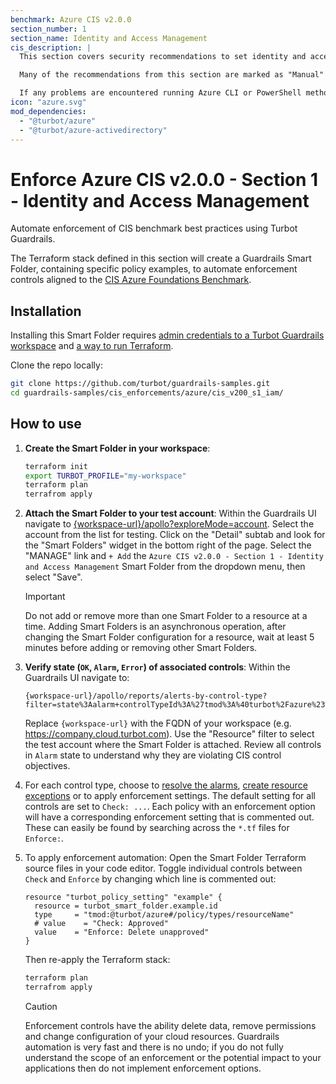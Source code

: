```yaml
---
benchmark: Azure CIS v2.0.0
section_number: 1
section_name: Identity and Access Management
cis_description: |
  This section covers security recommendations to set identity and access management policies on an Azure Subscription. Identity and Access Management policies are the first step towards a defense-in-depth approach to securing an Azure Cloud Platform environment.

  Many of the recommendations from this section are marked as "Manual" while the existing Azure CLI and Azure AD PowerShell support through the Azure AD Graph are being depreciated. It is now recommended to use the new Microsoft Graph in replacement of Azure AD Graph for PowerShell and API level access. From a security posture standpoint, these recommendations are still very important and should not be discounted because they are "Manual." As automation capability using Rest API is developed for this Benchmark, the related recommendations will be updated with the respective audit and remediation steps and changed to an "automated" assessment status.

  If any problems are encountered running Azure CLI or PowerShell methodologies, please refer to the Overview for this benchmark where you will find additional detail on permission and required cmdlets.
icon: "azure.svg"
mod_dependencies:
  - "@turbot/azure"
  - "@turbot/azure-activedirectory"
---
```


# Enforce Azure CIS v2.0.0 - Section 1 - Identity and Access Management

Automate enforcement of CIS benchmark best practices using Turbot Guardrails.

The Terraform stack defined in this section will create a Guardrails Smart Folder, containing specific policy examples, to automate enforcement controls aligned to the [CIS Azure Foundations Benchmark](https://learn.microsoft.com/en-us/azure/governance/policy/samples/cis-azure-2-0-0).

## Installation

Installing this Smart Folder requires [admin credentials to a Turbot Guardrails workspace](https://turbot.com/guardrails/docs/guides/iam/access-keys) and [a way to run Terraform](https://turbot.com/guardrails/docs/7-minute-labs/terraform).

Clone the repo locally:

```sh
git clone https://github.com/turbot/guardrails-samples.git
cd guardrails-samples/cis_enforcements/azure/cis_v200_s1_iam/
```

## How to use

<!-- 1. **Set the variable values**:

   ```sh
   cp monitoring.tfvars.example monitoring.tfvars
   vi monitoring.tfvars
   ```

   ```hcl
   # Log Metric Alert name for control 5.2.1
   monitor_log_alert_name_5_2_1 = "create_policy_assignment_log_alert"
   # Log Metric Alert name for control 5.2.2
   monitor_log_alert_name_5_2_2 = "delete_policy_assignment_log_alert"
   # Log Metric Filter name for control 5.2.3
   monitor_log_alert_name_5_2_3 = "create_update_nsg_log_alert"
   # Log Metric Alert name for control 5.2.4
   monitor_log_alert_name_5_2_4 = "delete_nsg_log_alert"
   ``` -->

1. **Create the Smart Folder in your workspace**:

   ```sh
   terraform init
   export TURBOT_PROFILE="my-workspace"
   terraform plan
   terrafrom apply
   ```

2. **Attach the Smart Folder to your test account**: Within the Guardrails UI navigate to [{workspace-url}/apollo?exploreMode=account](#). Select the account from the list for testing. Click on the "Detail" subtab and look for the "Smart Folders" widget in the bottom right of the page. Select the "MANAGE" link and `+ Add` the `Azure CIS v2.0.0 - Section 1 - Identity and Access Management` Smart Folder from the dropdown menu, then select "Save".

   > [!IMPORTANT]
   > Do not add or remove more than one Smart Folder to a resource at a time. Adding Smart Folders is an asynchronous operation, after changing the Smart Folder configuration for a resource, wait at least 5 minutes before adding or removing other Smart Folders.

3. **Verify state (`OK`, `Alarm`, `Error`) of associated controls**: Within the Guardrails UI navigate to:

   ```
   {workspace-url}/apollo/reports/alerts-by-control-type?filter=state%3Aalarm+controlTypeId%3A%27tmod%3A%40turbot%2Fazure%23%2Fcontrol%2Ftypes%2FsubscriptionStack%27
   ```

   Replace `{workspace-url}` with the FQDN of your workspace (e.g. https://company.cloud.turbot.com). Use the "Resource" filter to select the test account where the Smart Folder is attached. Review all controls in `Alarm` state to understand why they are violating CIS control objectives.

4. For each control type, choose to [resolve the alarms](https://turbot.com/guardrails/docs/guides/quick-actions), [create resource exceptions](https://turbot.com/guardrails/docs/getting-started/activity-exceptions#manual-policy-exceptions) or to apply enforcement settings. The default setting for all controls are set to `Check: ...`. Each policy with an enforcement option will have a corresponding enforcement setting that is commented out. These can easily be found by searching across the `*.tf` files for `Enforce:`.
5. To apply enforcement automation: Open the Smart Folder Terraform source files in your code editor. Toggle individual controls between `Check` and `Enforce` by changing which line is commented out:

   ```hcl
   resource "turbot_policy_setting" "example" {
     resource = turbot_smart_folder.example.id
     type     = "tmod:@turbot/azure#/policy/types/resourceName"
     # value    = "Check: Approved"
     value    = "Enforce: Delete unapproved"
   }
   ```

   Then re-apply the Terraform stack:

   ```sh
   terraform plan
   terrafrom apply
   ```

   > [!CAUTION]
   > Enforcement controls have the ability delete data, remove permissions and change configuration of your cloud resources. Guardrails automation is very fast and there is no undo; if you do not fully understand the scope of an enforcement or the potential impact to your applications then do not implement enforcement options.
